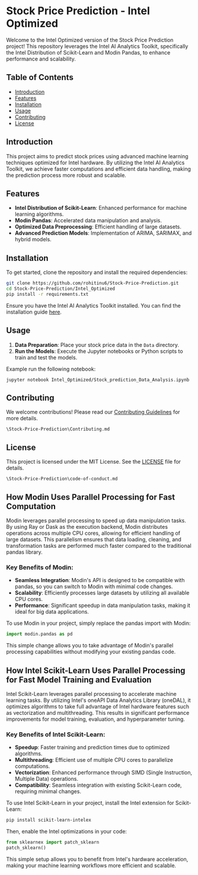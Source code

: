 # Stock Price Prediction - Intel Optimized

Welcome to the Intel Optimized version of the Stock Price Prediction project! This repository leverages the Intel AI Analytics Toolkit, specifically the Intel Distribution of Scikit-Learn and Modin Pandas, to enhance performance and scalability.

## Table of Contents
- [Introduction](#introduction)
- [Features](#features)
- [Installation](#installation)
- [Usage](#usage)
- [Contributing](#contributing)
- [License](#license)

## Introduction

This project aims to predict stock prices using advanced machine learning techniques optimized for Intel hardware. By utilizing the Intel AI Analytics Toolkit, we achieve faster computations and efficient data handling, making the prediction process more robust and scalable.

## Features

- **Intel Distribution of Scikit-Learn**: Enhanced performance for machine learning algorithms.
- **Modin Pandas**: Accelerated data manipulation and analysis.
- **Optimized Data Preprocessing**: Efficient handling of large datasets.
- **Advanced Prediction Models**: Implementation of ARIMA, SARIMAX, and hybrid models.

## Installation

To get started, clone the repository and install the required dependencies:

```bash
git clone https://github.com/rohitinu6/Stock-Price-Prediction.git
cd Stock-Price-Prediction/Intel_Optimized
pip install -r requirements.txt
```

Ensure you have the Intel AI Analytics Toolkit installed. You can find the installation guide [here](https://software.intel.com/content/www/us/en/develop/tools/oneapi/ai-analytics-toolkit.html).

## Usage

1. **Data Preparation**: Place your stock price data in the `Data` directory.
2. **Run the Models**: Execute the Jupyter notebooks or Python scripts to train and test the models.

Example run the following notebook:
```
jupyter notebook Intel_Optimized/Stock_prediction_Data_Analysis.ipynb
```

## Contributing

We welcome contributions! Please read our [Contributing Guidelines](CONTRIBUTING.md) for more details.
```
\Stock-Price-Prediction\Contributing.md
```

## License

This project is licensed under the MIT License. See the [LICENSE](LICENSE) file for details.
```
\Stock-Price-Prediction\code-of-conduct.md
```

## How Modin Uses Parallel Processing for Fast Computation

Modin leverages parallel processing to speed up data manipulation tasks. By using Ray or Dask as the execution backend, Modin distributes operations across multiple CPU cores, allowing for efficient handling of large datasets. This parallelism ensures that data loading, cleaning, and transformation tasks are performed much faster compared to the traditional pandas library.

### Key Benefits of Modin:

- **Seamless Integration**: Modin's API is designed to be compatible with pandas, so you can switch to Modin with minimal code changes.
- **Scalability**: Efficiently processes large datasets by utilizing all available CPU cores.
- **Performance**: Significant speedup in data manipulation tasks, making it ideal for big data applications.

To use Modin in your project, simply replace the pandas import with Modin:

```python
import modin.pandas as pd
```

This simple change allows you to take advantage of Modin's parallel processing capabilities without modifying your existing pandas code.

## How Intel Scikit-Learn Uses Parallel Processing for Fast Model Training and Evaluation

Intel Scikit-Learn leverages parallel processing to accelerate machine learning tasks. By utilizing Intel's oneAPI Data Analytics Library (oneDAL), it optimizes algorithms to take full advantage of Intel hardware features such as vectorization and multithreading. This results in significant performance improvements for model training, evaluation, and hyperparameter tuning.

### Key Benefits of Intel Scikit-Learn:

- **Speedup**: Faster training and prediction times due to optimized algorithms.
- **Multithreading**: Efficient use of multiple CPU cores to parallelize computations.
- **Vectorization**: Enhanced performance through SIMD (Single Instruction, Multiple Data) operations.
- **Compatibility**: Seamless integration with existing Scikit-Learn code, requiring minimal changes.

To use Intel Scikit-Learn in your project, install the Intel extension for Scikit-Learn:

```bash
pip install scikit-learn-intelex
```

Then, enable the Intel optimizations in your code:

```python
from sklearnex import patch_sklearn
patch_sklearn()
```

This simple setup allows you to benefit from Intel's hardware acceleration, making your machine learning workflows more efficient and scalable.